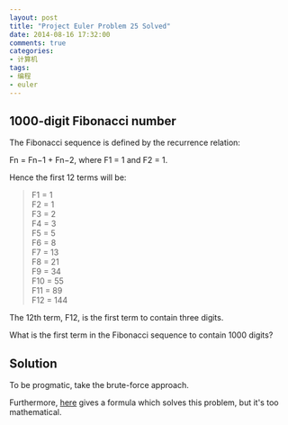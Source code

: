 ```yaml
---
layout: post
title: "Project Euler Problem 25 Solved"
date: 2014-08-16 17:32:00
comments: true
categories:
- 计算机
tags:
- 编程
- euler
---
```


1000-digit Fibonacci number
---------------------------

The Fibonacci sequence is defined by the recurrence relation:

Fn = Fn−1 + Fn−2, where F1 = 1 and F2 = 1.

Hence the first 12 terms will be:

>F1 = 1  
F2 = 1  
F3 = 2  
F4 = 3  
F5 = 5  
F6 = 8  
F7 = 13  
F8 = 21  
F9 = 34  
F10 = 55  
F11 = 89  
F12 = 144

The 12th term, F12, is the first term to contain three digits.

What is the first term in the Fibonacci sequence to contain 1000 digits?

Solution
--------

To be progmatic, take the brute-force approach. 

Furthermore, [here](http://www.geekality.net/2009/11/06/project-euler-problem-25/) gives a formula which solves this problem, but it's too mathematical.
